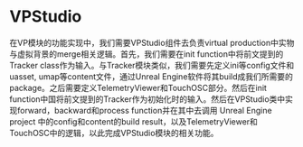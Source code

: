 # VPStudio
在VP模块的功能实现中，我们需要VPStudio组件去负责virtual production中实物与虚拟背景的merge相关逻辑。首先，我们需要在init function中将前文提到的Tracker class作为输入。与Tracker模块类似，我们需要先定义ini等config文件和uasset, umap等content文件，通过Unreal Engine软件将其build成我们所需要的package。之后需要定义TelemetryViewer和TouchOSC部分。然后在init function中国将前文提到的Tracker作为初始化时的输入。然后在VPStudio类中实现forward，backward和process function并在其中去调用 Unreal Engine project 中的config和content的build result，以及TelemetryViewer和TouchOSC中的逻辑，以此完成VPStudio模块的相关功能。
